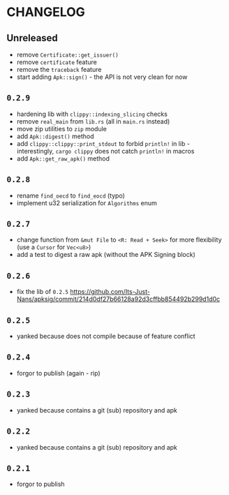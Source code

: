 # CHANGELOG

## Unreleased

- remove `Certificate::get_issuer()`
- remove `certificate` feature
- remove the `traceback` feature
- start adding `Apk::sign()` - the API is not very clean for now

## `0.2.9`

- hardening lib with `clippy::indexing_slicing` checks
- remove `real_main` from `lib.rs` (all in `main.rs` instead)
- move zip utilities to `zip` module
- add `Apk::digest()` method
- add `clippy::clippy::print_stdout` to forbid `println!` in lib - interestingly, `cargo clippy` does not catch `println!` in macros
- add `Apk::get_raw_apk()` method

## `0.2.8`

- rename `find_oecd` to `find_eocd` (typo)
- implement u32 serialization for `Algorithms` enum

## `0.2.7`

- change function from `&mut File` to `<R: Read + Seek>` for more flexibility (use a `Cursor` for `Vec<u8>`)
- add a test to digest a raw apk (without the APK Signing block)

## `0.2.6`

- fix the lib of `0.2.5` <https://github.com/Its-Just-Nans/apksig/commit/214d0df27b66128a92d3cffbb854492b299d1d0c>

## `0.2.5`

- yanked because does not compile because of feature conflict

## `0.2.4`

- forgor to publish (again - rip)

## `0.2.3`

- yanked because contains a git (sub) repository and apk

## `0.2.2`

- yanked because contains a git (sub) repository and apk

## `0.2.1`

- forgor to publish
